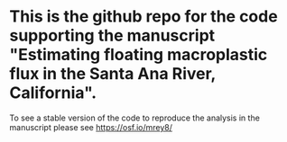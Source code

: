 # This is the github repo for the code supporting the manuscript "Estimating floating macroplastic flux in the Santa Ana River, California".

To see a stable version of the code to reproduce the analysis in the manuscript please see https://osf.io/mrey8/
